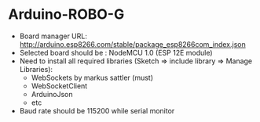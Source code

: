 # Arduino-ROBO-G


- Board manager URL: http://arduino.esp8266.com/stable/package_esp8266com_index.json
- Selected board should be : NodeMCU 1.0 (ESP 12E module)
- Need to install all required libraries (Sketch => include library => Manage Libraries): 
  - WebSockets by markus sattler (must)
  - WebSocketClient
  - ArduinoJson
  - etc
- Baud rate should be 115200 while serial monitor
